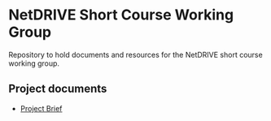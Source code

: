 # NetDRIVE Short Course Working Group

Repository to hold documents and resources for the NetDRIVE short course working group.

## Project documents

- [Project Brief](wg-brief.md)

